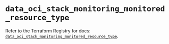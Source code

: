 # `data_oci_stack_monitoring_monitored_resource_type`

Refer to the Terraform Registry for docs: [`data_oci_stack_monitoring_monitored_resource_type`](https://registry.terraform.io/providers/oracle/oci/6.18.0/docs/data-sources/stack_monitoring_monitored_resource_type).
